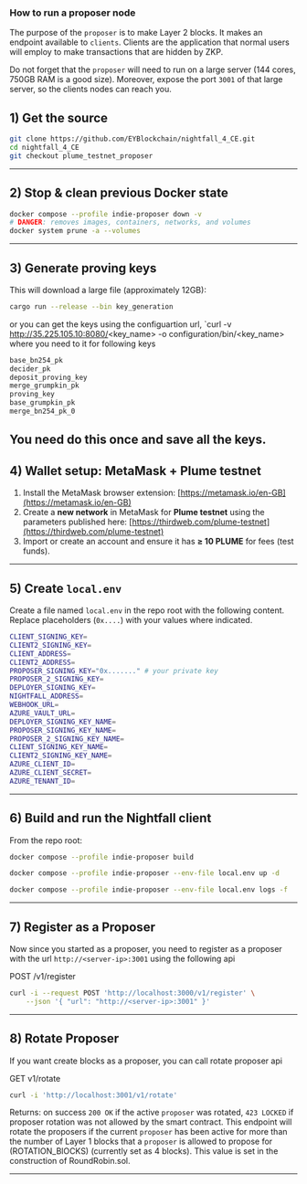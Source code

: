 ### How to run a proposer node

The purpose of the `proposer` is to make Layer 2 blocks. It makes an endpoint available to `clients`. Clients are the application that normal users will employ to make transactions that are hidden by ZKP.

Do not forget that the `proposer` will need to run on a large server (144 cores, 750GB RAM is a good size). Moreover, expose the port `3001` of that large server, so the clients nodes can reach you.

## 1) Get the source

```bash
git clone https://github.com/EYBlockchain/nightfall_4_CE.git
cd nightfall_4_CE
git checkout plume_testnet_proposer
```

---

## 2) Stop & clean previous Docker state

```bash
docker compose --profile indie-proposer down -v
# DANGER: removes images, containers, networks, and volumes
docker system prune -a --volumes
```

---

## 3) Generate proving keys

This will download a large file (approximately 12GB):
```bash
cargo run --release --bin key_generation
```

or you can get the keys using the configuartion url, `curl -v http://35.225.105.10:8080/<key_name> -o configuration/bin/<key_name>
where you need to it for following keys  
```bash
base_bn254_pk    
decider_pk  
deposit_proving_key  
merge_grumpkin_pk
proving_key
base_grumpkin_pk 
merge_bn254_pk_0
```
You need do this once and save all the keys.
---

## 4) Wallet setup: MetaMask + Plume testnet

1. Install the MetaMask browser extension: [https://metamask.io/en-GB](https://metamask.io/en-GB)
2. Create a **new network** in MetaMask for **Plume testnet** using the parameters published here: [https://thirdweb.com/plume-testnet](https://thirdweb.com/plume-testnet)
3. Import or create an account and ensure it has **≥ 10 PLUME** for fees (test funds).

---

## 5) Create `local.env`

Create a file named `local.env` in the repo root with the following content. Replace placeholders (`0x....`) with your values where indicated.

```bash
CLIENT_SIGNING_KEY=
CLIENT2_SIGNING_KEY=
CLIENT_ADDRESS=
CLIENT2_ADDRESS=
PROPOSER_SIGNING_KEY="0x......." # your private key
PROPOSER_2_SIGNING_KEY=
DEPLOYER_SIGNING_KEY=
NIGHTFALL_ADDRESS=
WEBHOOK_URL=
AZURE_VAULT_URL=
DEPLOYER_SIGNING_KEY_NAME=
PROPOSER_SIGNING_KEY_NAME=
PROPOSER_2_SIGNING_KEY_NAME=
CLIENT_SIGNING_KEY_NAME=
CLIENT2_SIGNING_KEY_NAME=
AZURE_CLIENT_ID=
AZURE_CLIENT_SECRET=
AZURE_TENANT_ID=
```

---

## 6) Build and run the Nightfall client

From the repo root:

```bash
docker compose --profile indie-proposer build

docker compose --profile indie-proposer --env-file local.env up -d

docker compose --profile indie-proposer --env-file local.env logs -f
```

---

## 7) Register as a Proposer

Now since you started as a proposer, you need to register as a proposer with the url `http://<server-ip>:3001` using the following api

POST /v1/register

```sh
curl -i --request POST 'http://localhost:3000/v1/register' \
    --json '{ "url": "http://<server-ip>:3001" }'
```
---

## 8) Rotate Proposer
If you want create blocks as a proposer, you can call rotate proposer api

GET v1/rotate

```sh
curl -i 'http://localhost:3001/v1/rotate'
```

Returns: on success `200 OK` if the active `proposer` was rotated, `423 LOCKED` if proposer rotation was not allowed by the smart contract.
This endpoint will rotate the proposers if the current `proposer` has been active for more than the number of Layer 1 blocks that a `proposer` is allowed to propose for (ROTATION_BlOCKS) (currently set as 4 blocks). This value is set in the construction of RoundRobin.sol.

---